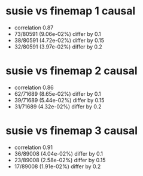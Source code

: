 # susie vs finemap  1 causal

- correlation 0.87
- 73/80591 (9.06e-02%) differ by 0.1
- 38/80591 (4.72e-02%) differ by 0.15
- 32/80591 (3.97e-02%) differ by 0.2


# susie vs finemap  2 causal

- correlation 0.86
- 62/71689 (8.65e-02%) differ by 0.1
- 39/71689 (5.44e-02%) differ by 0.15
- 31/71689 (4.32e-02%) differ by 0.2


# susie vs finemap  3 causal

- correlation 0.91
- 36/89008 (4.04e-02%) differ by 0.1
- 23/89008 (2.58e-02%) differ by 0.15
- 17/89008 (1.91e-02%) differ by 0.2


